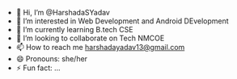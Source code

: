 - 👋 Hi, I’m @HarshadaSYadav
- 👀 I’m interested in Web Development and Android DEvelopment
- 🌱 I’m currently learning B.tech CSE 
- 💞️ I’m looking to collaborate on Tech NMCOE
- 📫 How to reach me harshadayadav13@gmail.com
- 😄 Pronouns: she/her 
- ⚡ Fun fact: ...

<!---
HarshadaSYadav/HarshadaSYadav is a ✨ special ✨ repository because its `README.md` (this file) appears on your GitHub profile.
You can click the Preview link to take a look at your changes.
--->
